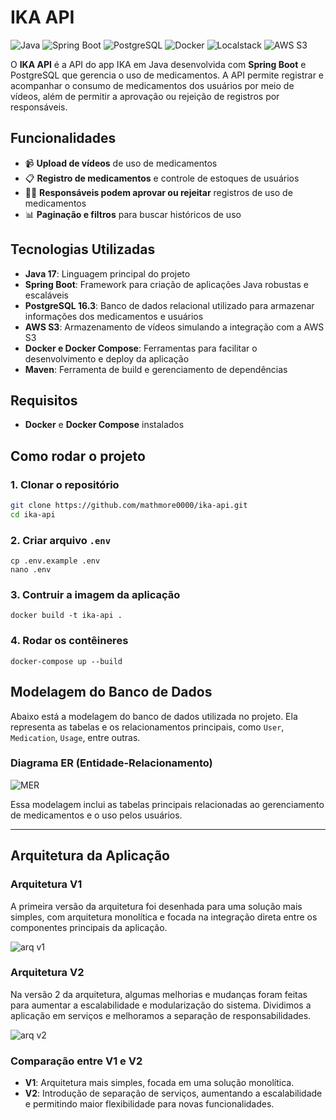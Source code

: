 # IKA API

![Java](https://img.shields.io/badge/Java-17-orange)
![Spring Boot](https://img.shields.io/badge/Spring%20Boot-brightgreen)
![PostgreSQL](https://img.shields.io/badge/PostgreSQL-16.3-blue)
![Docker](https://img.shields.io/badge/Docker-27.2.0-blue)
![Localstack](https://img.shields.io/badge/Localstack-1.20.0-blue)
![AWS S3](https://img.shields.io/badge/AWS%20S3-mock%20via%20Localstack-yellowgreen)

O **IKA API** é a API do app IKA em Java desenvolvida com **Spring Boot** e PostgreSQL que gerencia o uso de medicamentos. A API permite registrar e acompanhar o consumo de medicamentos dos usuários por meio de vídeos, além de permitir a aprovação ou rejeição de registros por responsáveis.

## Funcionalidades

- 📹 **Upload de vídeos** de uso de medicamentos
- 📋 **Registro de medicamentos** e controle de estoques de usuários
- 👨‍⚕️ **Responsáveis podem aprovar ou rejeitar** registros de uso de medicamentos
- 📊 **Paginação e filtros** para buscar históricos de uso

## Tecnologias Utilizadas

- **Java 17**: Linguagem principal do projeto
- **Spring Boot**: Framework para criação de aplicações Java robustas e escaláveis
- **PostgreSQL 16.3**: Banco de dados relacional utilizado para armazenar informações dos medicamentos e usuários
- **AWS S3**: Armazenamento de vídeos simulando a integração com a AWS S3
- **Docker e Docker Compose**: Ferramentas para facilitar o desenvolvimento e deploy da aplicação
- **Maven**: Ferramenta de build e gerenciamento de dependências

## Requisitos

- **Docker** e **Docker Compose** instalados

## Como rodar o projeto

### 1. Clonar o repositório

```bash
git clone https://github.com/mathmore0000/ika-api.git
cd ika-api
```

### 2. Criar arquivo `.env`
```
cp .env.example .env
nano .env
```

### 3. Contruir a imagem da aplicação
```
docker build -t ika-api .
```

### 4. Rodar os contêineres
```
docker-compose up --build
```

## Modelagem do Banco de Dados

Abaixo está a modelagem do banco de dados utilizada no projeto. Ela representa as tabelas e os relacionamentos principais, como `User`, `Medication`, `Usage`, entre outras.

### Diagrama ER (Entidade-Relacionamento)
![MER](https://github.com/user-attachments/assets/caeac83b-0a7e-4b7b-961b-7f9e2c48edc4)

Essa modelagem inclui as tabelas principais relacionadas ao gerenciamento de medicamentos e o uso pelos usuários.

---

## Arquitetura da Aplicação

### Arquitetura V1

A primeira versão da arquitetura foi desenhada para uma solução mais simples, com arquitetura monolítica e focada na integração direta entre os componentes principais da aplicação.

![arq v1](https://github.com/user-attachments/assets/9cbb37df-a136-4300-ba6e-cbadf4e74678)

### Arquitetura V2

Na versão 2 da arquitetura, algumas melhorias e mudanças foram feitas para aumentar a escalabilidade e modularização do sistema. Dividimos a aplicação em serviços e melhoramos a separação de responsabilidades.

![arq v2](https://github.com/user-attachments/assets/5539d37c-2a55-4bad-a0b5-1b715789cbca)

### Comparação entre V1 e V2

- **V1**: Arquitetura mais simples, focada em uma solução monolítica.
- **V2**: Introdução de separação de serviços, aumentando a escalabilidade e permitindo maior flexibilidade para novas funcionalidades.

